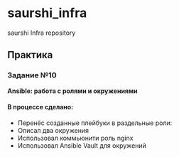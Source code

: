# saurshi_infra
saurshi Infra repository

## Практика
### Задание №10
**Ansible: работа с ролями и окружениями**

#### В процессе сделано:
* Перенёс созданные плейбуки в раздельные роли:
* Описал два окружения
* Использовал коммьюнити роль nginx
* Использовал Ansible Vault для окружений
